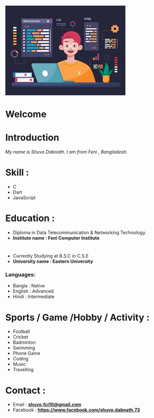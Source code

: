 ![code](images/image.png)

# Welcome


# Introduction

_My name is Shuvo Dabnath. I am from Feni , Bangladesh._

# Skill :

- C
- Dart
- JavaScript

# Education :

- Diploma in Data Telecommunication & Networking
 Technology.
 - **Institute name : Feni Computer Institute**
#
- Currently Studying at B.S.C in C.S.E
- **University name  : Eastern University**


### Languages:

- Bangla : Native
- English : Advanced
- Hindi : Intermediate 

#  Sports / Game /Hobby / Activity :
 - Football
 - Cricket  
 - Badminton 
 - Swimming
 - Phone Game
 - Coding
 - Music
 - Travelling


# Contact :
 - Email : **shuvo.fci10@gmail.com**
 - Facebook : **https://www.facebook.com/shuvo.dabnath.73** 









